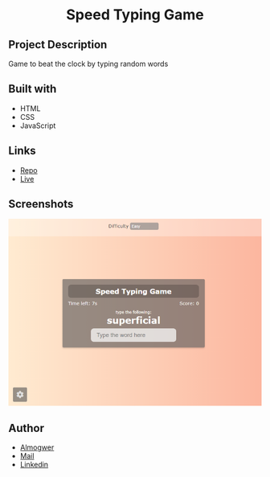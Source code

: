 <h1 align="center">Speed Typing Game</h1>

## Project Description

Game to beat the clock by typing random words

## Built with

- HTML
- CSS
- JavaScript

## Links

- [Repo](https://github.com/AlmogWer/speed-typing-game "Speed-typing-game Repo")
- [Live](https://almogwer.github.io/speed-typing-game/ "Live View")

## Screenshots

![](img/Capture.PNG "Home Page")

## Author

- [Almogwer](https://github.com/almogwer)
- [Mail](mailto:Almogish@gmail.com?Subject=Hi% "Hi!")
- [Linkedin](https://www.linkedin.com/in/almogwertzberger/)
